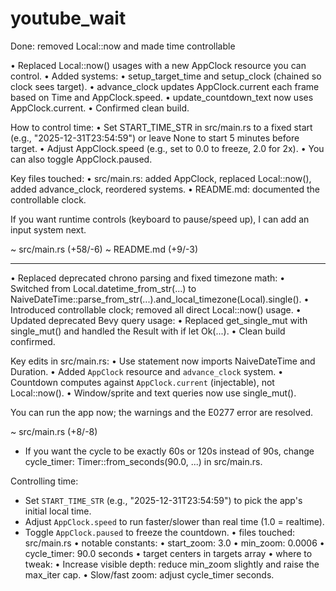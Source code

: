 # youtube_wait

Done: removed Local::now and made time controllable

  • Replaced Local::now() usages with a new AppClock resource you can control.
  • Added systems:
    • setup_target_time and setup_clock (chained so clock sees target).
    • advance_clock updates AppClock.current each frame based on Time and
      AppClock.speed.
    • update_countdown_text now uses AppClock.current.
  • Confirmed clean build.

  How to control time:
  • Set START_TIME_STR in src/main.rs to a fixed start (e.g.,
    "2025-12-31T23:54:59") or leave None to start 5 minutes before target.
  • Adjust AppClock.speed (e.g., set to 0.0 to freeze, 2.0 for 2x).
  • You can also toggle AppClock.paused.

  Key files touched:
  • src/main.rs: added AppClock, replaced Local::now(), added advance_clock,
    reordered systems.
  • README.md: documented the controllable clock.

  If you want runtime controls (keyboard to pause/speed up), I can add an input
  system next.

  ~ src/main.rs (+58/-6)
  ~ README.md (+9/-3)

<hr />

• Replaced deprecated chrono parsing and fixed timezone math:
    • Switched from Local.datetime_from_str(...) to
      NaiveDateTime::parse_from_str(...).and_local_timezone(Local).single().
    • Introduced controllable clock; removed all direct Local::now() usage.
  • Updated deprecated Bevy query usage:
    • Replaced get_single_mut with single_mut() and handled the Result with if let 
      Ok(...).
  • Clean build confirmed.

  Key edits in src/main.rs:
  • Use statement now imports NaiveDateTime and Duration.
  • Added `AppClock` resource and `advance_clock` system.
  • Countdown computes against `AppClock.current` (injectable), not Local::now().
  • Window/sprite and text queries now use single_mut().

  You can run the app now; the warnings and the E0277 error are resolved.

  ~ src/main.rs (+8/-8)


- If you want the cycle to be exactly 60s or 120s instead of 90s, change
  cycle_timer: Timer::from_seconds(90.0, ...) in src/main.rs.
 
 Controlling time:
 - Set `START_TIME_STR` (e.g., "2025-12-31T23:54:59") to pick the app's initial local time.
 - Adjust `AppClock.speed` to run faster/slower than real time (1.0 = realtime).
 - Toggle `AppClock.paused` to freeze the countdown.
  • files touched: src/main.rs
  • notable constants:
    • start_zoom: 3.0
    • min_zoom: 0.0006
    • cycle_timer: 90.0 seconds
    • target centers in targets array
  • where to tweak:
    • Increase visible depth: reduce min_zoom slightly and raise the max_iter cap.
    • Slow/fast zoom: adjust cycle_timer seconds.


